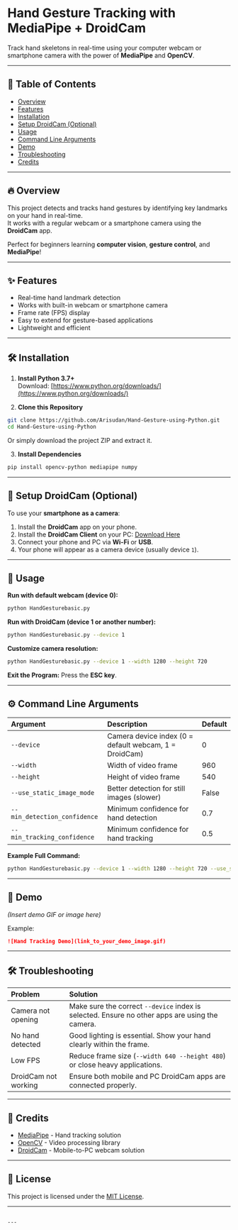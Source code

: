 # Hand Gesture Tracking with MediaPipe + DroidCam

Track hand skeletons in real-time using your computer webcam or smartphone camera with the power of **MediaPipe** and **OpenCV**.

---

## 📑 Table of Contents

- [Overview](#-overview)
- [Features](#-features)
- [Installation](#-installation)
- [Setup DroidCam (Optional)](#-setup-droidcam-optional)
- [Usage](#-usage)
- [Command Line Arguments](#-command-line-arguments)
- [Demo](#-demo)
- [Troubleshooting](#-troubleshooting)
- [Credits](#-credits)

---

## 🔥 Overview

This project detects and tracks hand gestures by identifying key landmarks on your hand in real-time.  
It works with a regular webcam or a smartphone camera using the **DroidCam** app.

Perfect for beginners learning **computer vision**, **gesture control**, and **MediaPipe**!

---

## ✨ Features

- Real-time hand landmark detection
- Works with built-in webcam or smartphone camera
- Frame rate (FPS) display
- Easy to extend for gesture-based applications
- Lightweight and efficient

---

## 🛠 Installation

1. **Install Python 3.7+**  
   Download: [https://www.python.org/downloads/](https://www.python.org/downloads/)

2. **Clone this Repository**

```bash
git clone https://github.com/Arisudan/Hand-Gesture-using-Python.git
cd Hand-Gesture-using-Python
```

Or simply download the project ZIP and extract it.

3. **Install Dependencies**

```bash
pip install opencv-python mediapipe numpy
```

---

## 📱 Setup DroidCam (Optional)

To use your **smartphone as a camera**:

1. Install the **DroidCam** app on your phone.
2. Install the **DroidCam Client** on your PC: [Download Here](https://www.dev47apps.com/)
3. Connect your phone and PC via **Wi-Fi** or **USB**.
4. Your phone will appear as a camera device (usually device `1`).

---

## 🚀 Usage

**Run with default webcam (device 0):**

```bash
python HandGesturebasic.py
```

**Run with DroidCam (device 1 or another number):**

```bash
python HandGesturebasic.py --device 1
```

**Customize camera resolution:**

```bash
python HandGesturebasic.py --device 1 --width 1280 --height 720
```

**Exit the Program:** Press the **ESC key**.

---

## ⚙️ Command Line Arguments

| Argument | Description | Default |
|:---|:---|:---|
| `--device` | Camera device index (0 = default webcam, 1 = DroidCam) | 0 |
| `--width` | Width of video frame | 960 |
| `--height` | Height of video frame | 540 |
| `--use_static_image_mode` | Better detection for still images (slower) | False |
| `--min_detection_confidence` | Minimum confidence for hand detection | 0.7 |
| `--min_tracking_confidence` | Minimum confidence for hand tracking | 0.5 |

**Example Full Command:**

```bash
python HandGesturebasic.py --device 1 --width 1280 --height 720 --use_static_image_mode --min_detection_confidence 0.8 --min_tracking_confidence 0.7
```

---

## 🎥 Demo

*(Insert demo GIF or image here)*

Example:

```markdown
![Hand Tracking Demo](link_to_your_demo_image.gif)
```

---

## 🛠 Troubleshooting

| Problem | Solution |
|:---|:---|
| Camera not opening | Make sure the correct `--device` index is selected. Ensure no other apps are using the camera. |
| No hand detected | Good lighting is essential. Show your hand clearly within the frame. |
| Low FPS | Reduce frame size (`--width 640 --height 480`) or close heavy applications. |
| DroidCam not working | Ensure both mobile and PC DroidCam apps are connected properly. |

---

## 🙏 Credits

- [MediaPipe](https://mediapipe.dev/) - Hand tracking solution
- [OpenCV](https://opencv.org/) - Video processing library
- [DroidCam](https://www.dev47apps.com/) - Mobile-to-PC webcam solution

---

## 📜 License

This project is licensed under the [MIT License](LICENSE).

---

```

---



